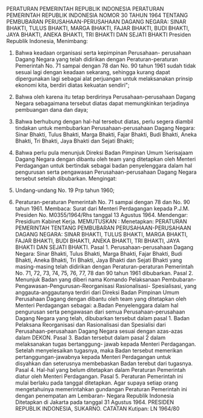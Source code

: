  PERATURAN PEMERINTAH REPUBLIK INDONESIA PERATURAN PEMERINTAH REPUBLIK INDONESIA NOMOR 30 TAHUN 1964 TENTANG PEMBUBARAN PERUSAHAAN-PERUSAHAAN DAGANG NEGARA: SINAR BHAKTI, TULUS BHAKTI, MARGA BHAKTI, FAJAR BHAKTI, BUDI BHAKTI, JAYA BHAKTI, ANEKA BHAKTI, TRI BHAKTI DAN SEJATI BHAKTI Presiden Republik Indonesia,
Menimbang:

1. Bahwa keadaan organisasi serta kepimpinan Perusahaan- perusahaan Dagang Negara yang telah didirikan dengan Peraturan-peraturan Pemerintah No. 71 sampai dengan 78 dan No. 90 tahun 1961 sudah tidak sesuai lagi dengan keadaan sekarang, sehingga kurang dapat dipergunakan lagi sebagai alat perjuangan untuk melaksanakan prinsip ekonomi kita, berdiri diatas kekuatan sendiri";
2. Bahwa oleh karena itu tetap berdirinya Perusahaan-perusahaan Dagang Negara sebagaimana tersebut diatas dapat memungkinkan terjadinya pembuangan dana dan daya;
3. Bahwa berhubung dengan hal-hal tersebut diatas, perlu segera diambil tindakan untuk membubarkan Perusahaan-perusahaan Dagang Negara: Sinar Bhakti, Tulus Bhakti, Marga Bhakti, Fajar Bhakti, Budi Bhakti, Aneka Bhakti, Tri Bhakti, Jaya Bhakti dan Sejati Bhakti;
4. Bahwa perlu pula menunjuk Direksi Badan Pimpinan Umum ¼erisajaam Dagang Negara dengan dibantu oleh team yang ditetapkan oleh Menteri Perdagangan untuk bertindak sebagai badan penyelenggara dalam hal pengurusan serta pengawasan Perusahaan-perusahaan Dagang Negara tersebut setelah dibubarkan.
Mengingat:

1. Undang-undang No. 19 Prp tahun 1960;
2. Peraturan-peraturan Pemerintah No. 71 sampai dengan 78 dan No. 90 tahun 1961. Membaca: Surat dari Menteri Perdagangan kepada P.J.M. Presiden No. M0355/1964/Rhs tanggal 13 Agustus 1964. Mendengar: Presidium Kabinet Kerja.
MEMUTUSKAN :
 Menetapkan: PERATURAN PEMERINTAH TENTANG PEMBUBARAN PERUSAHAAN-PERUSAHAAN DAGANG NEGARA: SINAR BHAKTI, TULUS BHAKTI, MARGA BHAKTI, FAJAR BHAKTI, BUDI BHAKTI, ANEKA BHAKTI, TRI BHAKTI, JAYA BHAKTI DAN SEJATI BHAKTI. Pasal 1. Perusahaan-perusahaan Dagang Negara: Sinar Bhakti, Tulus Bhakti, Marga Bhakti, Fajar Bhakti, Budi Bhakti, Aneka Bhakti, Tri Bhakti, Jaya Bhakti dan Sejati Bhakti yang masing-masing telah didirikan dengan Peraturan-peraturan Pemerintah No. 71, 72, 73, 74, 75, 76, 77, 78 dan 90 tahun 1961 dibubarkan. Pasal 2. Menunjuk Badan yang diberi nama Komando Pelaksanaan Pembubaran-Pengawasan-Pengurusan-Reorganisasi Rasionalisasi- Spesialisasi, yang anggauta-anggautanya terdiri dari Direksi Badan Pimpinan Umum Perusahaan Dagang dengan dibantu oleh team yang ditetapkan oleh Menteri Perdagangan sebagai:
a.Badan Penyelenggara dalam hal pengurusan serta pengawasan dari semua Perusahaan-perusahaan Dagang Negara yang telah, dibubarkan tersebut dalam pasal 1. Badan Pelaksana Reorganisasi dan Rasionalisasi dan Spesialisi dari Perusahaan-perusahaan Dagang Negara sesuai dengan azas-azas dalam DEKON. Pasal 3. Badan tersebut dalam pasal 2 dalam melaksanakan tugas bertanggung- jawab kepada Menteri Perdagangan. Setelah menyelesaikan tugasnya, maka Badan tersebut memerikan pertanggungan-jawabnya kepada Menteri Perdagangan untuk disyahkan dan seterusnya membebaskan Badan terebut dari tugasnya. Pasal 4. Hal-hal yang belum ditetapkan dalam Peraturan Pemerintah diatur oleh Menteri Perdagangan. Pasal 5. Peraturan Pemerintah ini mulai berlaku pada tanggal ditetapkan. Agar supaya setiap orang mengetahuinya memerintahkan gundangan Peraturan Pemerintah ini dengan penempatan am Lembaran- Negara Republik Indonesia Ditetapkan di Jakarta pada tanggal 31 Agustus 1964. PRESIDEN REPUBLIK INDONESIA, SUKARNO. CATATAN Kutipan: LN 1964/80